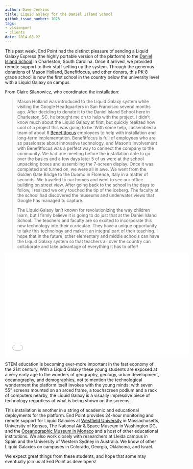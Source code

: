 ```yaml
---
author: Dave Jenkins
title: Liquid Galaxy for the Daniel Island School
github_issue_number: 1025
tags:
- visionport
- clients
date: 2014-08-22
---
```


This past week, End Point had the distinct pleasure of sending a Liquid Galaxy Express (the highly portable version of the platform) to the [Daniel Island School](https://www.bcsdschools.net/DIS) in Charleston, South Carolina. Once it arrived, we provided remote support to their staff setting up the system. Through the generous donations of Mason Holland, Benefitfocus, and other donors, this PK-8 grade school is now the first school in the country below the university level with a Liquid Galaxy on campus.

From Claire Silanowicz, who coordinated the installation:

> Mason Holland was introduced to the Liquid Galaxy system while visiting the Google Headquarters in San Francisco several months ago. After deciding to donate it to the Daniel Island School here in Charleston, SC, he brought me on to help with the project. I didn’t know much about the Liquid Galaxy at first, but quickly realized how cool of a project this was going to be. With some help, I assembled a team of about 8 [Benefitfocus](https://www.benefitfocus.com/) employees to help with installation and long-term implementation. Benefitfocus is full of employees who are so passionate about innovative technology, and Mason’s involvement with Benefitfocus was a perfect way to connect the company to the community. We had one meeting before the installation date to go over the basics and a few days later 5 of us were at the school unpacking boxes and assembling the 7-screen display. Once it was completed and turned on, we were all in awe. We went from the Golden Gate Bridge to the Duomo in Florence, Italy in a matter of seconds. We traveled to our homes and went to see our office building on street view. After going back to the school in the days to follow, I realized we only touched the tip of the iceberg. The faculty at the school had discovered the museums and underwater views that Google has managed to capture.
>
> The Liquid Galaxy isn’t known for revolutionizing the way children learn, but I firmly believe it is going to do just that at the Daniel Island School. The teachers and faculty are so excited to incorporate this new technology into their curriculae. They have a unique opportunity to take this technology and make it an integral part of their teaching. I hope that in the future, other elementary and middle schools can have the Liquid Galaxy system so that teachers all over the country can collaborate and take advantage of everything it has to offer!

<object height="338" width="600"><param name="movie" value="//www.youtube.com/v/x00oI8Wbj90?hl=en_US&version=3"/><param name="allowFullScreen" value="true"/><param name="allowscriptaccess" value="always"/><embed allowfullscreen="true" allowscriptaccess="always" height="338" src="//www.youtube.com/v/x00oI8Wbj90?hl=en_US&version=3" type="application/x-shockwave-flash" width="600"/></object>

STEM education is becoming ever-more important in the fast economy of the 21st century. With a Liquid Galaxy these young students are exposed at a very early age to the wonders of geography, geology, urban development, oceanography, and demographics, not to mention the technological wonderment the platform itself invokes with the young minds: with seven 55" screens mounted on an arced frame, a touchscreen podium and a rack of computers nearby, the Liquid Galaxy is a visually impressive piece of technology regardless of what is being shown on the screens.

This installation is another in a string of academic and educational deployments for the platform. End Point provides 24-hour monitoring and remote support for Liquid Galaxies at [Westfield University](/blog/2014/04/liquid-galaxy-installation-at-westfield/) in Massachusetts, University of Kansas, The National Air & Space Museum in Washington DC, and the [Oceanographic Museum in Monaco](/blog/2012/12/oceanographic-museum-of-monaco-liquid/) and a host of other educational institutions. We also work closely with researchers at Lleida campus in Spain and the University of Western Sydney in Australia. We know of other Liquid Galaxies on campuses in Colorado, Georgia, Oklahoma, and Israel.

We expect great things from these students, and hope that some may eventually join us at End Point as developers!
